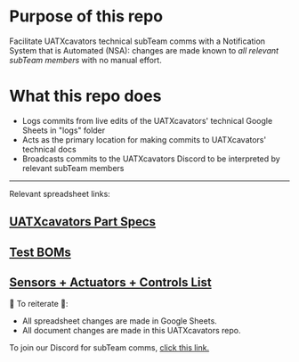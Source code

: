 # Purpose of this repo
Facilitate UATXcavators technical subTeam comms with a Notification System that is Automated (NSA): changes are made known to *all relevant subTeam members* with no manual effort.

# What this repo does
- Logs commits from live edits of the UATXcavators' technical Google Sheets in "logs" folder
- Acts as the primary location for making commits to UATXcavators' technical docs
- Broadcasts commits to the UATXcavators Discord to be interpreted by relevant subTeam members

---
Relevant spreadsheet links: 

## [UATXcavators Part Specs](https://docs.google.com/spreadsheets/d/1raRMg_BoY4irnRXD5xzt5HqwL2nL2Hntu02hM1NV3XU/edit?usp=sharing)

## [Test BOMs](https://docs.google.com/spreadsheets/d/1lJCDDlZyGSyfioBKFrP53OomWjaw6V8aN5IbmmCJIio/edit?usp=sharing)

## [Sensors + Actuators + Controls List](https://docs.google.com/spreadsheets/d/1id_4xzdn1a4dehJwOan9L2Y5gO20BgIbmmOzMaP8oyI/edit?usp=sharing)

🚨 To reiterate 🚨:
- All spreadsheet changes are made in Google Sheets.
- All document changes are made in this UATXcavators repo.

To join our Discord for subTeam comms, [click this link.](https://discord.gg/Ns4jA3gE)
